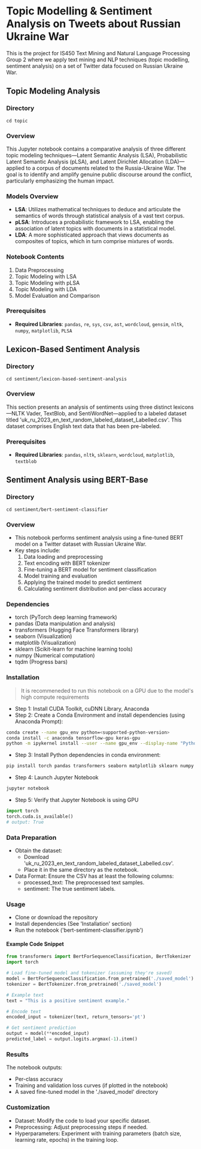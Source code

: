 # Topic Modelling & Sentiment Analysis on Tweets about Russian Ukraine War
This is the project for IS450 Text Mining and Natural Language Processing Group 2 where we apply text mining and NLP techniques (topic modelling, sentiment analysis) on a set of Twitter data focused on Russian Ukraine War.

## Topic Modeling Analysis

### Directory

```
cd topic
```
### Overview
This Jupyter notebook contains a comparative analysis of three different topic modeling techniques—Latent Semantic Analysis (LSA), Probabilistic Latent Semantic Analysis (pLSA), and Latent Dirichlet Allocation (LDA)—applied to a corpus of documents related to the Russia-Ukraine War. The goal is to identify and amplify genuine public discourse around the conflict, particularly emphasizing the human impact.

### Models Overview
- **LSA**: Utilizes mathematical techniques to deduce and articulate the semantics of words through statistical analysis of a vast text corpus.
- **pLSA**: Introduces a probabilistic framework to LSA, enabling the association of latent topics with documents in a statistical model.
- **LDA**: A more sophisticated approach that views documents as composites of topics, which in turn comprise mixtures of words.

### Notebook Contents
1. Data Preprocessing
2. Topic Modeling with LSA
3. Topic Modeling with pLSA
4. Topic Modeling with LDA
5. Model Evaluation and Comparison

### Prerequisites
- **Required Libraries**: `pandas`, `re`, `sys`, `csv`, `ast`, `wordcloud`, `gensim`, `nltk`, `numpy`, `matplotlib`, `PLSA`

## Lexicon-Based Sentiment Analysis

### Directory

```
cd sentiment/lexicon-based-sentiment-analysis
```
### Overview
This section presents an analysis of sentiments using three distinct lexicons—NLTK Vader, TextBlob, and SentiWordNet—applied to a labeled dataset titled 'uk_ru_2023_en_text_random_labeled_dataset_Labelled.csv'. This dataset comprises English text data that has been pre-labeled.

### Prerequisites
- **Required Libraries**: `pandas`, `nltk`, `sklearn`, `wordcloud`, `matplotlib`, `textblob`

## Sentiment Analysis using BERT-Base

### Directory

```
cd sentiment/bert-sentiment-classifier
```
### Overview
- This notebook performs sentiment analysis using a fine-tuned BERT model on a Twitter dataset with Russian Ukraine War.
- Key steps include:
  1. Data loading and preprocessing
  2. Text encoding with BERT tokenizer
  3. Fine-tuning a BERT model for sentiment classification
  4. Model training and evaluation
  5. Applying the trained model to predict sentiment
  6. Calculating sentiment distribution and per-class accuracy

### Dependencies

- torch (PyTorch deep learning framework)
- pandas (Data manipulation and analysis)
- transformers (Hugging Face Transformers library)
- seaborn (Visualization)
- matplotlib (Visualization)
- sklearn (Scikit-learn for machine learning tools)
- numpy (Numerical computation)
- tqdm (Progress bars)

### Installation
> It is recommeneded to run this notebook on a GPU due to the model's high compute requirements
- Step 1: Install CUDA Toolkit, cuDNN Library, Anaconda
- Step 2: Create a Conda Environment and install dependencies (using Anaconda Prompt):

```bash
conda create --name gpu_env python=<supported-python-version>
conda install -c anaconda tensorflow-gpu keras-gpu
python -m ipykernel install --user --name gpu_env --display-name "Python (GPU)"
```

- Step 3: Install Python dependencies in conda environment:

```bash
pip install torch pandas transformers seaborn matplotlib sklearn numpy tqdm
```
- Step 4: Launch Jupyter Notebook
```bash
jupyter notebook
```

- Step 5: Verify that Jupyter Notebook is using GPU
```python
import torch
torch.cuda.is_available()
# output: True
```

### Data Preparation

- Obtain the dataset: 
    * Download 'uk_ru_2023_en_text_random_labeled_dataset_Labelled.csv'.
    * Place it in the same directory as the notebook.
- Data Format: Ensure the CSV has at least the following columns:
    * processed_text: The preprocessed text samples.
    * sentiment: The true sentiment labels.

### Usage

- Clone or download the repository
- Install dependencies (See 'Installation' section)
- Run the notebook ('bert-sentiment-classifier.ipynb')

#### Example Code Snippet

```python
from transformers import BertForSequenceClassification, BertTokenizer
import torch

# Load fine-tuned model and tokenizer (assuming they're saved)
model = BertForSequenceClassification.from_pretrained('./saved_model')
tokenizer = BertTokenizer.from_pretrained('./saved_model')

# Example text 
text = "This is a positive sentiment example." 

# Encode text
encoded_input = tokenizer(text, return_tensors='pt') 

# Get sentiment prediction
output = model(**encoded_input)
predicted_label = output.logits.argmax(-1).item()
```

### Results

The notebook outputs:
- Per-class accuracy
- Training and validation loss curves (if plotted in the notebook)
- A saved fine-tuned model in the './saved_model' directory

### Customization
- Dataset: Modify the code to load your specific dataset.
- Preprocessing: Adjust preprocessing steps if needed.
- Hyperparameters: Experiment with training parameters (batch size, learning rate, epochs) in the training loop.